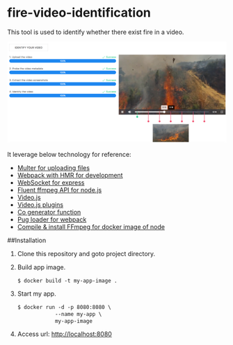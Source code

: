 # fire-video-identification

This tool is used to identify whether there exist fire in a video.

![Dashboard](dashboard.png)

It leverage below technology for reference:

* [Multer for uploading files](https://github.com/expressjs/multer)
* [Webpack with HMR for development](https://github.com/kenanpengyou/express-webpack-full-live-reload-example)
* [WebSocket for express](https://github.com/HenningM/express-ws)
* [Fluent ffmpeg API for node.js](https://github.com/fluent-ffmpeg/node-fluent-ffmpeg)
* [Video.js](https://github.com/videojs/video.js)
* [Video.js plugins](https://github.com/videojs/video.js/wiki/Plugins)
* [Co generator function](https://github.com/tj/co)
* [Pug loader for webpack](https://github.com/pugjs/pug-loader)
* [Compile & install FFmpeg for docker image of node](https://trac.ffmpeg.org/wiki/CompilationGuide/Ubuntu)

##Installation

1. Clone this repository and goto project directory.

2. Build app image.

	```
	$ docker build -t my-app-image .
	```

3. Start my app.

	```
	$ docker run -d -p 8080:8080 \
				--name my-app \
				my-app-image
	```

4. Access url:  [http://localhost:8080](http://localhost:8080)